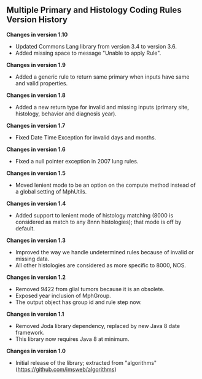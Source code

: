 ## Multiple Primary and Histology Coding Rules Version History

**Changes in version 1.10**

 - Updated Commons Lang library from version 3.4 to version 3.6.
 - Added missing space to message "Unable to apply Rule".

**Changes in version 1.9**

 - Added a generic rule to return same primary when inputs have same and valid properties.

**Changes in version 1.8**

 - Added a new return type for invalid and missing inputs (primary site, histology, behavior and diagnosis year).

**Changes in version 1.7**

 - Fixed Date Time Exception for invalid days and months.

**Changes in version 1.6**

 - Fixed a null pointer exception in 2007 lung rules.

**Changes in version 1.5**

 - Moved lenient mode to be an option on the compute method instead of a global setting of MphUtils.

**Changes in version 1.4**

 - Added support to lenient mode of histology matching (8000 is considered as match to any 8nnn histologies); that mode is off by default.

**Changes in version 1.3**

 - Improved the way we handle undetermined rules because of invalid or missing data.
 - All other histologies are considered as more specific to 8000, NOS.

**Changes in version 1.2**

 - Removed 9422 from glial tumors because it is an obsolete.
 - Exposed year inclusion of MphGroup.
 - The output object has group id and rule step now.

**Changes in version 1.1**

 - Removed Joda library dependency, replaced by new Java 8 date framework.
 - This library now requires Java 8 at minimum.

**Changes in version 1.0**

 - Initial release of the library; extracted from "algorithms" (https://github.com/imsweb/algorithms)

